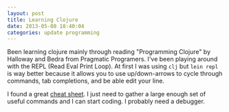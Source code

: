 ```yaml
---
layout: post
title: Learning Clojure
date: 2013-05-08 18:40:04
categories: update programming
---
```

Been learning clojure mainly through reading "Programming Clojure" by Halloway
and Bedra from Pragmatic Programers.  I've been playing around with the REPL
(Read Eval Print Loop).  At first I was using `clj` but `lein repl` is way
better because it allows you to use up/down-arrows to cycle through commands,
tab completions, and be able edit your line.

I found a great [cheat sheet](http://clojure.org/cheatsheet).  I just need to
gather a large enough set of useful commands and I can start coding.  I
probably need a debugger.
